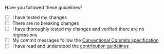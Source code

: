 Have you followed these guidelines?

- [ ] I have tested my changes
- [ ] There are no breaking changes
- [ ] I have thoroughly tested my changes and verified there are no regressions
- [ ] My commit messages follow the [Conventional Commits specification](https://www.conventionalcommits.org/)
- [ ] I have read and understood the [contribution guidelines](https://github.com/miniflux/v2/blob/main/CONTRIBUTING.md)
